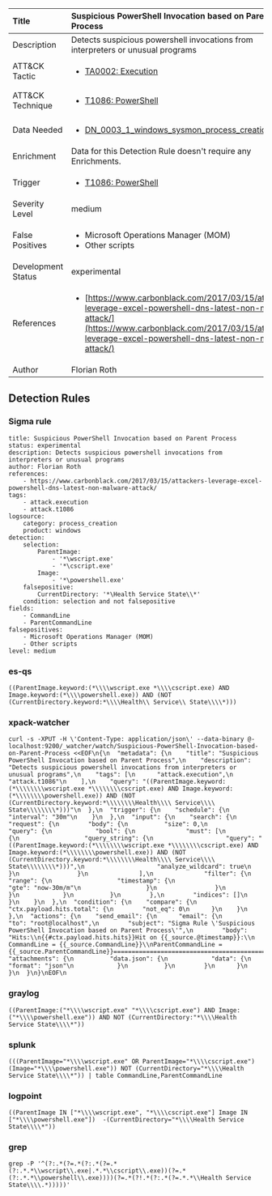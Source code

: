 | Title                | Suspicious PowerShell Invocation based on Parent Process                                                                                                                                                 |
|:---------------------|:------------------------------------------------------------------------------------------------------------------------------------------------------------|
| Description          | Detects suspicious powershell invocations from interpreters or unusual programs                                                                                                                                           |
| ATT&amp;CK Tactic    |  <ul><li>[TA0002: Execution](https://attack.mitre.org/tactics/TA0002)</li></ul>  |
| ATT&amp;CK Technique | <ul><li>[T1086: PowerShell](https://attack.mitre.org/techniques/T1086)</li></ul>  |
| Data Needed          | <ul><li>[DN_0003_1_windows_sysmon_process_creation](../Data_Needed/DN_0003_1_windows_sysmon_process_creation.md)</li></ul>  |
| Enrichment           |  Data for this Detection Rule doesn't require any Enrichments.  |
| Trigger              | <ul><li>[T1086: PowerShell](../Triggers/T1086.md)</li></ul>  |
| Severity Level       | medium |
| False Positives      | <ul><li>Microsoft Operations Manager (MOM)</li><li>Other scripts</li></ul>  |
| Development Status   | experimental |
| References           | <ul><li>[https://www.carbonblack.com/2017/03/15/attackers-leverage-excel-powershell-dns-latest-non-malware-attack/](https://www.carbonblack.com/2017/03/15/attackers-leverage-excel-powershell-dns-latest-non-malware-attack/)</li></ul>  |
| Author               | Florian Roth |


## Detection Rules

### Sigma rule

```
title: Suspicious PowerShell Invocation based on Parent Process
status: experimental
description: Detects suspicious powershell invocations from interpreters or unusual programs
author: Florian Roth
references:
    - https://www.carbonblack.com/2017/03/15/attackers-leverage-excel-powershell-dns-latest-non-malware-attack/
tags:
    - attack.execution
    - attack.t1086
logsource:
    category: process_creation
    product: windows
detection:
    selection:
        ParentImage:
            - '*\wscript.exe'
            - '*\cscript.exe'
        Image:
            - '*\powershell.exe'
    falsepositive:
        CurrentDirectory: '*\Health Service State\\*'
    condition: selection and not falsepositive
fields:
    - CommandLine
    - ParentCommandLine
falsepositives:
    - Microsoft Operations Manager (MOM)
    - Other scripts
level: medium

```





### es-qs
    
```
((ParentImage.keyword:(*\\\\wscript.exe *\\\\cscript.exe) AND Image.keyword:(*\\\\powershell.exe)) AND (NOT (CurrentDirectory.keyword:*\\\\Health\\ Service\\ State\\\\*)))
```


### xpack-watcher
    
```
curl -s -XPUT -H \'Content-Type: application/json\' --data-binary @- localhost:9200/_watcher/watch/Suspicious-PowerShell-Invocation-based-on-Parent-Process <<EOF\n{\n  "metadata": {\n    "title": "Suspicious PowerShell Invocation based on Parent Process",\n    "description": "Detects suspicious powershell invocations from interpreters or unusual programs",\n    "tags": [\n      "attack.execution",\n      "attack.t1086"\n    ],\n    "query": "((ParentImage.keyword:(*\\\\\\\\wscript.exe *\\\\\\\\cscript.exe) AND Image.keyword:(*\\\\\\\\powershell.exe)) AND (NOT (CurrentDirectory.keyword:*\\\\\\\\Health\\\\ Service\\\\ State\\\\\\\\*)))"\n  },\n  "trigger": {\n    "schedule": {\n      "interval": "30m"\n    }\n  },\n  "input": {\n    "search": {\n      "request": {\n        "body": {\n          "size": 0,\n          "query": {\n            "bool": {\n              "must": [\n                {\n                  "query_string": {\n                    "query": "((ParentImage.keyword:(*\\\\\\\\wscript.exe *\\\\\\\\cscript.exe) AND Image.keyword:(*\\\\\\\\powershell.exe)) AND (NOT (CurrentDirectory.keyword:*\\\\\\\\Health\\\\ Service\\\\ State\\\\\\\\*)))",\n                    "analyze_wildcard": true\n                  }\n                }\n              ],\n              "filter": {\n                "range": {\n                  "timestamp": {\n                    "gte": "now-30m/m"\n                  }\n                }\n              }\n            }\n          }\n        },\n        "indices": []\n      }\n    }\n  },\n  "condition": {\n    "compare": {\n      "ctx.payload.hits.total": {\n        "not_eq": 0\n      }\n    }\n  },\n  "actions": {\n    "send_email": {\n      "email": {\n        "to": "root@localhost",\n        "subject": "Sigma Rule \'Suspicious PowerShell Invocation based on Parent Process\'",\n        "body": "Hits:\\n{{#ctx.payload.hits.hits}}Hit on {{_source.@timestamp}}:\\n      CommandLine = {{_source.CommandLine}}\\nParentCommandLine = {{_source.ParentCommandLine}}================================================================================\\n{{/ctx.payload.hits.hits}}",\n        "attachments": {\n          "data.json": {\n            "data": {\n              "format": "json"\n            }\n          }\n        }\n      }\n    }\n  }\n}\nEOF\n
```


### graylog
    
```
((ParentImage:("*\\\\wscript.exe" "*\\\\cscript.exe") AND Image:("*\\\\powershell.exe")) AND NOT (CurrentDirectory:"*\\\\Health Service State\\\\*"))
```


### splunk
    
```
(((ParentImage="*\\\\wscript.exe" OR ParentImage="*\\\\cscript.exe") (Image="*\\\\powershell.exe")) NOT (CurrentDirectory="*\\\\Health Service State\\\\*")) | table CommandLine,ParentCommandLine
```


### logpoint
    
```
((ParentImage IN ["*\\\\wscript.exe", "*\\\\cscript.exe"] Image IN ["*\\\\powershell.exe"])  -(CurrentDirectory="*\\\\Health Service State\\\\*"))
```


### grep
    
```
grep -P '^(?:.*(?=.*(?:.*(?=.*(?:.*.*\\wscript\\.exe|.*.*\\cscript\\.exe))(?=.*(?:.*.*\\powershell\\.exe))))(?=.*(?!.*(?:.*(?=.*.*\\Health Service State\\\\.*)))))'
```



